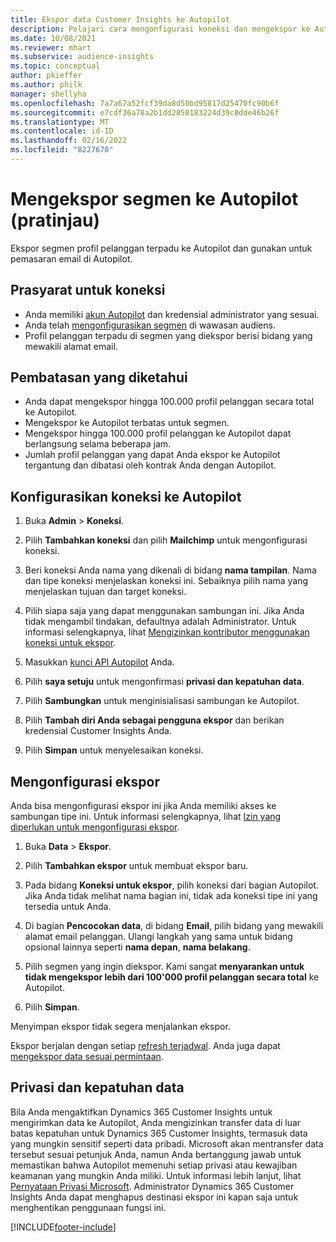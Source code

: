 ```yaml
---
title: Ekspor data Customer Insights ke Autopilot
description: Pelajari cara mengonfigurasi koneksi dan mengekspor ke Autopilot.
ms.date: 10/08/2021
ms.reviewer: mhart
ms.subservice: audience-insights
ms.topic: conceptual
author: pkieffer
ms.author: philk
manager: shellyha
ms.openlocfilehash: 7a7a67a52fcf39da8d50bd95817d25470fc90b6f
ms.sourcegitcommit: e7cdf36a78a2b1dd2850183224d39c8dde46b26f
ms.translationtype: MT
ms.contentlocale: id-ID
ms.lasthandoff: 02/16/2022
ms.locfileid: "8227670"
---
```

# <a name="export-segments-to-autopilot-preview"></a>Mengekspor segmen ke Autopilot (pratinjau)

Ekspor segmen profil pelanggan terpadu ke Autopilot dan gunakan untuk pemasaran email di Autopilot. 

## <a name="prerequisites-for-a-connection"></a>Prasyarat untuk koneksi

-   Anda memiliki [akun Autopilot](https://www.autopilothq.com/) dan kredensial administrator yang sesuai.
-   Anda telah [mengonfigurasikan segmen](segments.md) di wawasan audiens.
-   Profil pelanggan terpadu di segmen yang diekspor berisi bidang yang mewakili alamat email.

## <a name="known-limitations"></a>Pembatasan yang diketahui

- Anda dapat mengekspor hingga 100.000 profil pelanggan secara total ke Autopilot.
- Mengekspor ke Autopilot terbatas untuk segmen.
- Mengekspor hingga 100.000 profil pelanggan ke Autopilot dapat berlangsung selama beberapa jam. 
- Jumlah profil pelanggan yang dapat Anda ekspor ke Autopilot tergantung dan dibatasi oleh kontrak Anda dengan Autopilot.

## <a name="set-up-connection-to-autopilot"></a>Konfigurasikan koneksi ke Autopilot

1. Buka **Admin** > **Koneksi**.

1. Pilih **Tambahkan koneksi** dan pilih **Mailchimp** untuk mengonfigurasi koneksi.

1. Beri koneksi Anda nama yang dikenali di bidang **nama tampilan**. Nama dan tipe koneksi menjelaskan koneksi ini. Sebaiknya pilih nama yang menjelaskan tujuan dan target koneksi.

1. Pilih siapa saja yang dapat menggunakan sambungan ini. Jika Anda tidak mengambil tindakan, defaultnya adalah Administrator. Untuk informasi selengkapnya, lihat [Mengizinkan kontributor menggunakan koneksi untuk ekspor](connections.md#allow-contributors-to-use-a-connection-for-exports).

1. Masukkan [kunci API Autopilot](https://autopilot.docs.apiary.io/#) Anda.

1. Pilih **saya setuju** untuk mengonfirmasi **privasi dan kepatuhan data**.

1. Pilih **Sambungkan** untuk menginisialisasi sambungan ke Autopilot.

1. Pilih **Tambah diri Anda sebagai pengguna ekspor** dan berikan kredensial Customer Insights Anda.

1. Pilih **Simpan** untuk menyelesaikan koneksi.

## <a name="configure-an-export"></a>Mengonfigurasi ekspor

Anda bisa mengonfigurasi ekspor ini jika Anda memiliki akses ke sambungan tipe ini. Untuk informasi selengkapnya, lihat [Izin yang diperlukan untuk mengonfigurasi ekspor](export-destinations.md#set-up-a-new-export).

1. Buka **Data** > **Ekspor**.

1. Pilih **Tambahkan ekspor** untuk membuat ekspor baru.

1. Pada bidang **Koneksi untuk ekspor**, pilih koneksi dari bagian Autopilot. Jika Anda tidak melihat nama bagian ini, tidak ada koneksi tipe ini yang tersedia untuk Anda.

1. Di bagian **Pencocokan data**, di bidang **Email**, pilih bidang yang mewakili alamat email pelanggan. Ulangi langkah yang sama untuk bidang opsional lainnya seperti **nama depan**, **nama belakang**.

1. Pilih segmen yang ingin diekspor. Kami sangat **menyarankan untuk tidak mengekspor lebih dari 100'000 profil pelanggan secara total** ke Autopilot. 

1. Pilih **Simpan**.

Menyimpan ekspor tidak segera menjalankan ekspor.

Ekspor berjalan dengan setiap [refresh terjadwal](system.md#schedule-tab). Anda juga dapat [mengekspor data sesuai permintaan](export-destinations.md#run-exports-on-demand). 

## <a name="data-privacy-and-compliance"></a>Privasi dan kepatuhan data

Bila Anda mengaktifkan Dynamics 365 Customer Insights untuk mengirimkan data ke Autopilot, Anda mengizinkan transfer data di luar batas kepatuhan untuk Dynamics 365 Customer Insights, termasuk data yang mungkin sensitif seperti data pribadi. Microsoft akan mentransfer data tersebut sesuai petunjuk Anda, namun Anda bertanggung jawab untuk memastikan bahwa Autopilot memenuhi setiap privasi atau kewajiban keamanan yang mungkin Anda miliki. Untuk informasi lebih lanjut, lihat [Pernyataan Privasi Microsoft](https://go.microsoft.com/fwlink/?linkid=396732).
Administrator Dynamics 365 Customer Insights Anda dapat menghapus destinasi ekspor ini kapan saja untuk menghentikan penggunaan fungsi ini.


[!INCLUDE[footer-include](../includes/footer-banner.md)]
